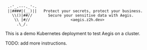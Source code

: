 ```text
 .-'_.---._'-.
 ||####|(__)||   Protect your secrets, protect your business.
   \\()|##//       Secure your sensitive data with Aegis.
    \\ |#//                  <aegis.z2h.dev>
     .\_/.
```

This is a demo Kubernetes deployment to test Aegis on a cluster.

TODO: add more instructions.